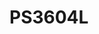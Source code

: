 # PS3604L
<p align="center">
	<img alt="" src="IMG_E4569.JPG">
	<img alt="" src="IMG_E4571.JPG">
	<img alt="" src="IMG_E4575.JPG">
	<img alt="" src="IMG_E4581.JPG">
	<img alt="" src="IMG_E4582.JPG">
	<img alt="" src="IMG_E4585.JPG">
	<img alt="" src="IMG_E4589.JPG">
	<img alt="" src="IMG_E4590.JPG">
	<img alt="" src="IMG_E4592.JPG">
	<img alt="" src="IMG_E4593.JPG">
	<img alt="" src="IMG_E4594.JPG">
	<img alt="" src="IMG_E4596.JPG">
</p>